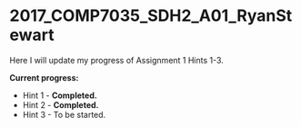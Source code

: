# 2017_COMP7035_SDH2_A01_RyanStewart
Here I will update my progress of Assignment 1 Hints 1-3.

<strong>Current progress:</strong>
<ul>
  <li>Hint 1 - <strong>Completed.</strong></li>
  <li>Hint 2 - <strong>Completed.</strong></li>
  <li>Hint 3 - To be started.</li>
</ul>